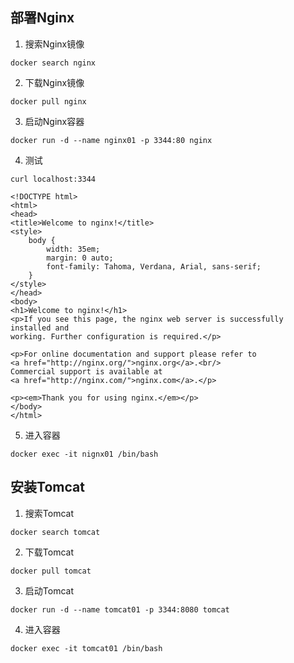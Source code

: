 ## 部署Nginx
1. 搜索Nginx镜像
```shell script  
docker search nginx
```
2. 下载Nginx镜像
```shell script
docker pull nginx
```
3. 启动Nginx容器
```shell script
docker run -d --name nginx01 -p 3344:80 nginx
```
4. 测试
```shell script
curl localhost:3344

<!DOCTYPE html>
<html>
<head>
<title>Welcome to nginx!</title>
<style>
    body {
        width: 35em;
        margin: 0 auto;
        font-family: Tahoma, Verdana, Arial, sans-serif;
    }
</style>
</head>
<body>
<h1>Welcome to nginx!</h1>
<p>If you see this page, the nginx web server is successfully installed and
working. Further configuration is required.</p>

<p>For online documentation and support please refer to
<a href="http://nginx.org/">nginx.org</a>.<br/>
Commercial support is available at
<a href="http://nginx.com/">nginx.com</a>.</p>

<p><em>Thank you for using nginx.</em></p>
</body>
</html>
```

5. 进入容器
```shell script
docker exec -it nignx01 /bin/bash
```


## 安装Tomcat
1. 搜索Tomcat
```shell script
docker search tomcat
```
2. 下载Tomcat
```shell script
docker pull tomcat
```
3. 启动Tomcat
```shell script
docker run -d --name tomcat01 -p 3344:8080 tomcat
```
4. 进入容器
```shell script
docker exec -it tomcat01 /bin/bash
```
